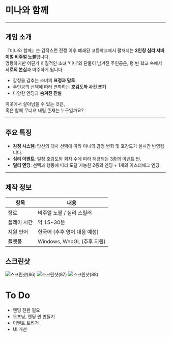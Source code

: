 # **미나와 함께**

---

##  게임 소개

『미나와 함께』는 갑작스런 전쟁 이후 폐쇄된 고등학교에서 펼쳐지는 **2인칭 심리 서바이벌 비주얼 노블**입니다.  
명랑하지만 어딘가 이질적인 소녀 ‘미나’와 단둘이 남겨진 주인공은, 텅 빈 학교 속에서 **서로의 본심**과 마주하게 됩니다.

- 감정을 감추는 소녀의 **표정과 말투**
- 주인공의 선택에 따라 변화하는 **호감도와 사건 분기**
- 다양한 엔딩과 **숨겨진 진실**

이곳에서 살아남을 수 있는 것은,  
혹은 함께 무너져 내릴 존재는 누구일까요?

---

##  주요 특징

-  **감정 시스템**: 당신의 대사 선택에 따라 미나의 감정 변화 및 호감도가 실시간 반영됩니다.
-  **심리 이벤트**: 일정 호감도와 회차 수에 따라 해금되는 3종의 이벤트 씬.
-  **멀티 엔딩**: 선택과 행동에 따라 도달 가능한 2종의 엔딩 + 1개의 이스터에그 엔딩.

---

## 제작 정보

| 항목       | 내용                      |
|------------|---------------------------|
| 장르       | 비주얼 노블 / 심리 스릴러 |
| 플레이 시간 | 약 15~30분               |
| 지원 언어   | 한국어 (추후 영어 대응 예정) |
| 플랫폼     | Windows, WebGL (추후 지원) |

## 스크린샷

![스크린샷(86)](https://github.com/user-attachments/assets/659a1b56-b8b9-49ad-8339-c71e2d661daf)
![스크린샷(87)](https://github.com/user-attachments/assets/2e15f490-8a7e-4615-8567-7e077df2fbc0)
![스크린샷(88)](https://github.com/user-attachments/assets/71414bbf-dfba-4025-bf67-451e150f6328)


# To Do
- 엔딩 전환 필요
- 오프닝, 엔딩 씬 만들기
- 이벤트 트리거
- UI 개선
